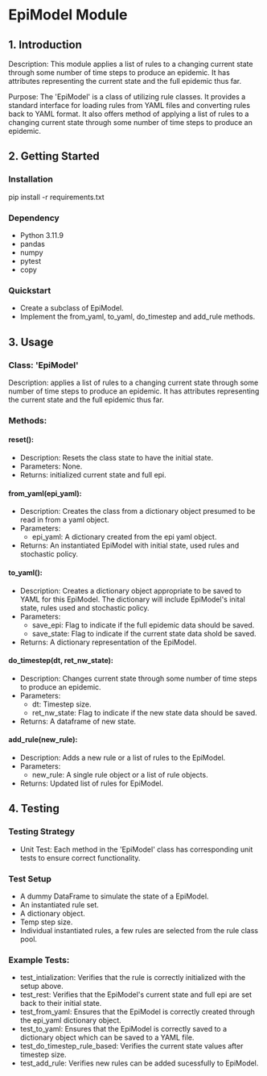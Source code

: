 # EpiModel Module

## 1. Introduction
Description: This module applies a list of rules to a changing current state through some number of time steps to produce an epidemic. It has attributes representing the current state and the full epidemic thus far.

Purpose: The 'EpiModel' is a class of utilizing rule classes. It provides a standard interface for loading rules from YAML files and converting rules back to YAML format. It also offers method of applying a list of rules to a changing current state through some number of time steps to produce an epidemic.

## 2. Getting Started
### Installation
pip install -r requirements.txt

### Dependency
* Python 3.11.9
* pandas
* numpy
* pytest
* copy

### Quickstart
* Create a subclass of EpiModel.
* Implement the from_yaml, to_yaml, do_timestep and add_rule methods.

## 3. Usage
### Class: 'EpiModel'
Description: applies a list of rules to a changing current state through some number of time steps to produce an epidemic. It has attributes representing the current state and the full epidemic thus far.

### Methods:
#### reset():
* Description: Resets the class state to have the initial state.
* Parameters: None.
* Returns: initialized current state and full epi.

#### from_yaml(epi_yaml):
* Description: Creates the class from a dictionary object presumed to be read in from a yaml object.
* Parameters: 
  * epi_yaml: A dictionary created from the epi yaml object.
* Returns: An instantiated EpiModel with initial state, used rules and stochastic policy.

#### to_yaml():
* Description: Creates a dictionary object appropriate to be saved to YAML for this EpiModel. The dictionary will include EpiModel's inital state, rules used and stochastic policy.
* Parameters:
  * save_epi: Flag to indicate if the full epidemic data should be saved.
  * save_state: Flag to indicate if the current state data shold be saved.
* Returns: A dictionary representation of the EpiModel.

#### do_timestep(dt, ret_nw_state):
* Description: Changes current state through some number of time steps to produce an epidemic.
* Parameters:
  * dt: Timestep size.
  * ret_nw_state: Flag to indicate if the new state data should be saved.
* Returns: A dataframe of new state.

#### add_rule(new_rule):
* Description: Adds a new rule or a list of rules to the EpiModel.
* Parameters:
  * new_rule: A single rule object or a list of rule objects.
* Returns: Updated list of rules for EpiModel.

## 4. Testing
### Testing Strategy
* Unit Test: Each method in the 'EpiModel' class has corresponding unit tests to ensure correct functionality.

### Test Setup
* A dummy DataFrame to simulate the state of a EpiModel.
* An instantiated rule set.
* A dictionary object.
* Temp step size.
* Individual instantiated rules, a few rules are selected from the rule class pool.

### Example Tests:
* test_intialization: Verifies that the rule is correctly initialized with the setup above.
* test_rest: Verifies that the EpiModel's current state and full epi are set back to their initial state.
* test_from_yaml: Ensures that the EpiModel is correctly created through the epi_yaml dictionary object.
* test_to_yaml: Ensures that the EpiModel is correctly saved to a dictionary object which can be saved to a YAML file.
* test_do_timestep_rule_based: Verifies the current state values after timestep size.
* test_add_rule: Verifies new rules can be added sucessfully to EpiModel.

